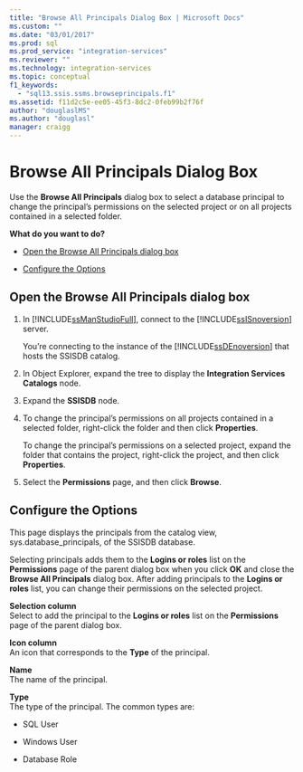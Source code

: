 ```yaml
---
title: "Browse All Principals Dialog Box | Microsoft Docs"
ms.custom: ""
ms.date: "03/01/2017"
ms.prod: sql
ms.prod_service: "integration-services"
ms.reviewer: ""
ms.technology: integration-services
ms.topic: conceptual
f1_keywords: 
  - "sql13.ssis.ssms.browseprincipals.f1"
ms.assetid: f11d2c5e-ee05-45f3-8dc2-0feb99b2f76f
author: "douglaslMS"
ms.author: "douglasl"
manager: craigg
---
```

# Browse All Principals Dialog Box
  Use the **Browse All Principals** dialog box to select a database principal to change the principal’s permissions on the selected project or on all projects contained in a selected folder.  
  
 **What do you want to do?**  
  
-   [Open the Browse All Principals dialog box](#open_dialog)  
  
-   [Configure the Options](#options)  
  
##  <a name="open_dialog"></a> Open the Browse All Principals dialog box  
  
1.  In [!INCLUDE[ssManStudioFull](../../includes/ssmanstudiofull-md.md)], connect to the [!INCLUDE[ssISnoversion](../../includes/ssisnoversion-md.md)] server.  
  
     You’re connecting to the instance of the [!INCLUDE[ssDEnoversion](../../includes/ssdenoversion-md.md)] that hosts the SSISDB catalog.  
  
2.  In Object Explorer, expand the tree to display the **Integration Services Catalogs** node.  
  
3.  Expand the **SSISDB** node.  
  
4.  To change the principal’s permissions on all projects contained in a selected folder, right-click the folder and then click **Properties**.  
  
     To change the principal’s permissions on a selected project, expand the folder that contains the project, right-click the project, and then click **Properties**.  
  
5.  Select the **Permissions** page, and then click **Browse**.  
  
##  <a name="options"></a> Configure the Options  
 This page displays the principals from the catalog view, sys.database_principals, of the SSISDB database.  
  
 Selecting principals adds them to the **Logins or roles** list on the **Permissions** page of the parent dialog box when you click **OK** and close the **Browse All Principals** dialog box. After adding principals to the **Logins or roles** list, you can change their permissions on the selected project.  
  
 **Selection column**  
 Select to add the principal to the **Logins or roles** list on the **Permissions** page of the parent dialog box.  
  
 **Icon column**  
 An icon that corresponds to the **Type** of the principal.  
  
 **Name**  
 The name of the principal.  
  
 **Type**  
 The type of the principal. The common types are:  
  
-   SQL User  
  
-   Windows User  
  
-   Database Role  
  
  
